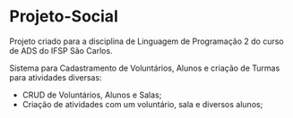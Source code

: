 # Projeto-Social
Projeto criado para a disciplina de Linguagem de Programação 2 do curso de ADS do IFSP São Carlos.

Sistema para Cadastramento de Voluntários, Alunos e criação de Turmas para atividades diversas:

- CRUD de Voluntários, Alunos e Salas;
- Criação de atividades com um voluntário, sala e diversos alunos;


